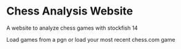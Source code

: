 # Chess Analysis Website

A website to analyze chess games with stockfish 14

Load games from a pgn or load your most recent chess.com game
